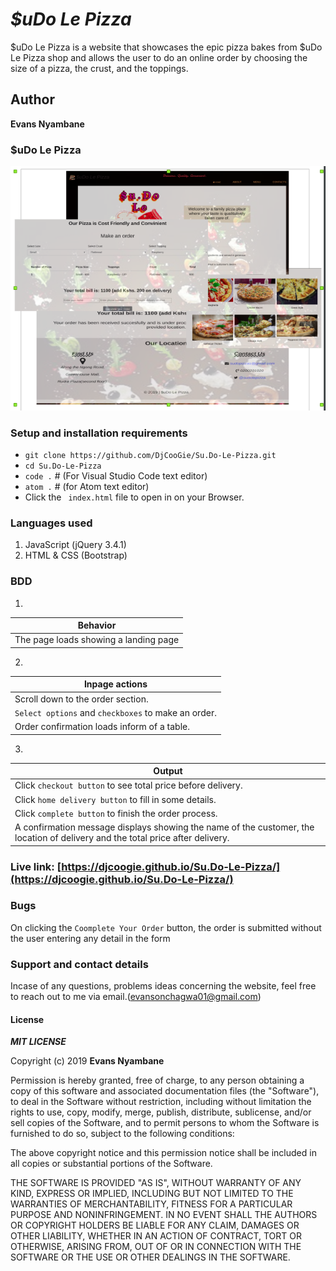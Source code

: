 # _$uDo Le Pizza_

$uDo Le Pizza is a website that showcases the epic pizza bakes from $uDo Le Pizza shop and allows the user to do an online order by choosing the size of a pizza, the crust, and the toppings.

## Author
**Evans Nyambane** 
 

### $uDo Le Pizza
![$uDo ](media/reeeed.png)

### Setup and installation requirements
- ` git clone https://github.com/DjCooGie/Su.Do-Le-Pizza.git `
- `cd Su.Do-Le-Pizza`
- `code .` # (For Visual Studio Code text editor)
- `atom .` # (for Atom text editor)
- Click the ` index.html` file to open in on your Browser.

### Languages used
1. JavaScript (jQuery 3.4.1)
2. HTML & CSS (Bootstrap)


### BDD
1. 
| Behavior |
| -------- |
| The page loads showing a landing page | 

2. 
| Inpage actions |
| -------------- |
|Scroll down to the order section.|
|`Select options` and `checkboxes` to make an order. | 
| Order confirmation loads inform of a table. |

3. 
| Output |
| ------ |
| Click `checkout button` to see total price before delivery. |
| Click `home delivery button` to fill in some details. | 
| Click `complete button` to finish the order process. |
| A confirmation message displays showing the name of the customer, the location of delivery and the total price after delivery. |

### Live link: [https://djcoogie.github.io/Su.Do-Le-Pizza/](https://djcoogie.github.io/Su.Do-Le-Pizza/)

### Bugs
On clicking the ` Coomplete Your Order ` button, the order is submitted without the user entering any detail in the form

### Support and contact details
Incase of any questions, problems ideas concerning the website, feel free to reach out to me via email.(evansonchagwa01@gmail.com)

#### License
***MIT LICENSE***


Copyright (c) 2019 **Evans Nyambane**


Permission is hereby granted, free of charge, to any person obtaining a copy
of this software and associated documentation files (the "Software"), to deal
in the Software without restriction, including without limitation the rights
to use, copy, modify, merge, publish, distribute, sublicense, and/or sell
copies of the Software, and to permit persons to whom the Software is
furnished to do so, subject to the following conditions:

The above copyright notice and this permission notice shall be included in all
copies or substantial portions of the Software.

THE SOFTWARE IS PROVIDED "AS IS", WITHOUT WARRANTY OF ANY KIND, EXPRESS OR
IMPLIED, INCLUDING BUT NOT LIMITED TO THE WARRANTIES OF MERCHANTABILITY,
FITNESS FOR A PARTICULAR PURPOSE AND NONINFRINGEMENT. IN NO EVENT SHALL THE
AUTHORS OR COPYRIGHT HOLDERS BE LIABLE FOR ANY CLAIM, DAMAGES OR OTHER
LIABILITY, WHETHER IN AN ACTION OF CONTRACT, TORT OR OTHERWISE, ARISING FROM,
OUT OF OR IN CONNECTION WITH THE SOFTWARE OR THE USE OR OTHER DEALINGS IN THE
SOFTWARE.